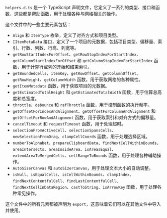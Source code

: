 `helpers.d.ts` 是一个 TypeScript 声明文件，它定义了一系列的类型、接口和函数，这些都是帮助函数，用于处理各种与网格相关的操作。

这个文件中的一些主要元素包括：

- `Align` 和 `ItemType` 枚举，定义了对齐方式和项目类型。
- `IItemMetaData` 接口，定义了一个项目的元数据，包括项目类型、偏移量、索引、行数、列数、行高、列宽等。
- `getRowStartIndexForOffset`、`getRowStopIndexForStartIndex`、`getColumnStartIndexForOffset` 和 `getColumnStopIndexForStartIndex` 函数，用于计算行或列的开始和结束索引。
- `getBoundedCells`、`itemKey`、`getRowOffset`、`getColumnOffset`、`getRowHeight`、`getColumnWidth` 函数，用于获取网格的各种属性。
- `getItemMetadata` 函数，用于获取项目的元数据。
- `getEstimatedTotalHeight` 和 `getEstimatedTotalWidth` 函数，用于估算总高度和总宽度。
- `throttle`、`debounce` 和 `rafThrottle` 函数，用于控制函数的执行频率。
- `getOffsetForIndexAndAlignment`、`getOffsetForColumnAndAlignment` 和 `getOffsetForRowAndAlignment` 函数，用于获取索引和对齐方式的偏移量。
- `cancelTimeout` 和 `requestTimeout` 函数，用于处理超时。
- `selectionFromActiveCell`、`selectionSpansCells`、`newSelectionFromDrag`、`clampCellCoords` 函数，用于处理选择区域。
- `numberToAlphabet`、`prepareClipboardData`、`findNextCellWithinBounds`、`areaIntersects`、`areaInsideArea`、`isAreasEqual`、`extendAreaToMergedCells`、`cellRangeToBounds` 函数，用于处理各种辅助操作。
- `AutoSizerCanvas` 和 `autoSizerCanvas`，用于处理文本大小的自动调整。
- `isNull`、`isEqualCells`、`isCellWithinBounds`、`clampIndex`、`findNextContentfulCell`、`findLastContentfulCell`、`findNextCellInDataRegion`、`castToString`、`isArrowKey` 函数，用于处理各种常见操作。

这个文件中的所有元素都被声明为 `export`，这意味着它们可以在其他文件中导入并使用。